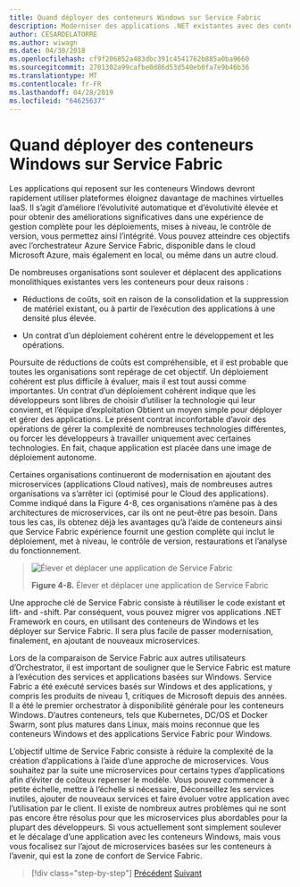 ```yaml
---
title: Quand déployer des conteneurs Windows sur Service Fabric
description: Moderniser des applications .NET existantes avec des conteneurs de Cloud Azure et Windows | Quand déployer les conteneurs Windows sur Service Fabric
author: CESARDELATORRE
ms.author: wiwagn
ms.date: 04/30/2018
ms.openlocfilehash: cf9f206852a483dbc391c4541762b885a0ba9660
ms.sourcegitcommit: 2701302a99cafbe0d86d53d540eb0fa7e9b46b36
ms.translationtype: MT
ms.contentlocale: fr-FR
ms.lasthandoff: 04/28/2019
ms.locfileid: "64625637"
---
```

# <a name="when-to-deploy-windows-containers-to-service-fabric"></a>Quand déployer des conteneurs Windows sur Service Fabric

Les applications qui reposent sur les conteneurs Windows devront rapidement utiliser plateformes éloignez davantage de machines virtuelles IaaS. Il s’agit d’améliore l’évolutivité automatique et d’évolutivité élevée et pour obtenir des améliorations significatives dans une expérience de gestion complète pour les déploiements, mises à niveau, le contrôle de version, vous permettez ainsi l’intégrité. Vous pouvez atteindre ces objectifs avec l’orchestrateur Azure Service Fabric, disponible dans le cloud Microsoft Azure, mais également en local, ou même dans un autre cloud.

De nombreuses organisations sont soulever et déplacent des applications monolithiques existantes vers les conteneurs pour deux raisons :

- Réductions de coûts, soit en raison de la consolidation et la suppression de matériel existant, ou à partir de l’exécution des applications à une densité plus élevée.

- Un contrat d’un déploiement cohérent entre le développement et les opérations.

Poursuite de réductions de coûts est compréhensible, et il est probable que toutes les organisations sont repérage de cet objectif. Un déploiement cohérent est plus difficile à évaluer, mais il est tout aussi comme importantes. Un contrat d’un déploiement cohérent indique que les développeurs sont libres de choisir d’utiliser la technologie qui leur convient, et l’équipe d’exploitation Obtient un moyen simple pour déployer et gérer des applications. Le présent contrat inconfortable d’avoir des opérations de gérer la complexité de nombreuses technologies différentes, ou forcer les développeurs à travailler uniquement avec certaines technologies. En fait, chaque application est placée dans une image de déploiement autonome.

Certaines organisations continueront de modernisation en ajoutant des microservices (applications Cloud natives), mais de nombreuses autres organisations va s’arrêter ici (optimisé pour le Cloud des applications). Comme indiqué dans la Figure 4-8, ces organisations n’amène pas à des architectures de microservices, car ils ont ne peut-être pas besoin. Dans tous les cas, ils obtenez déjà les avantages qu’à l’aide de conteneurs ainsi que Service Fabric expérience fournit une gestion complète qui inclut le déploiement, met à niveau, le contrôle de version, restaurations et l’analyse du fonctionnement.

> ![Élever et déplacer une application de Service Fabric](./media/image8.png)
>
> **Figure 4-8.** Élever et déplacer une application de Service Fabric

Une approche clé de Service Fabric consiste à réutiliser le code existant et lift- and -shift. Par conséquent, vous pouvez migrer vos applications .NET Framework en cours, en utilisant des conteneurs de Windows et les déployer sur Service Fabric. Il sera plus facile de passer modernisation, finalement, en ajoutant de nouveaux microservices.

Lors de la comparaison de Service Fabric aux autres utilisateurs d’Orchestrator, il est important de souligner que le Service Fabric est mature à l’exécution des services et applications basées sur Windows. Service Fabric a été exécuté services basés sur Windows et des applications, y compris les produits de niveau 1, critiques de Microsoft depuis des années. Il a été le premier orchestrator à disponibilité générale pour les conteneurs Windows. D’autres conteneurs, tels que Kubernetes, DC/OS et Docker Swarm, sont plus matures dans Linux, mais moins reconnue que les conteneurs Windows et des applications Service Fabric pour Windows.

L’objectif ultime de Service Fabric consiste à réduire la complexité de la création d’applications à l’aide d’une approche de microservices. Vous souhaitez par la suite une microservices pour certains types d’applications afin d’éviter de coûteux repenser le modèle. Vous pouvez commencer à petite échelle, mettre à l’échelle si nécessaire, Déconseillez les services inutiles, ajouter de nouveaux services et faire évoluer votre application avec l’utilisation par le client. Il existe de nombreux autres problèmes qui ne sont pas encore être résolus pour que les microservices plus abordables pour la plupart des développeurs. Si vous actuellement sont simplement soulever et le décalage d’une application avec les conteneurs Windows, mais vous vous focalisez sur l’ajout de microservices basées sur les conteneurs à l’avenir, qui est la zone de confort de Service Fabric.

>[!div class="step-by-step"]
>[Précédent](when-to-deploy-windows-containers-to-azure-vms-iaas-cloud.md)
>[Suivant](when-to-deploy-windows-containers-to-azure-container-service-kubernetes.md)